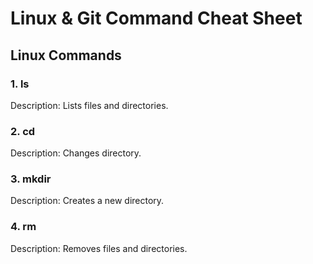 # Linux & Git Command Cheat Sheet

## Linux Commands

### 1. ls
Description: Lists files and directories.

### 2. cd
Description: Changes directory.

### 3. mkdir
Description: Creates a new directory.

### 4. rm
Description: Removes files and directories. 
